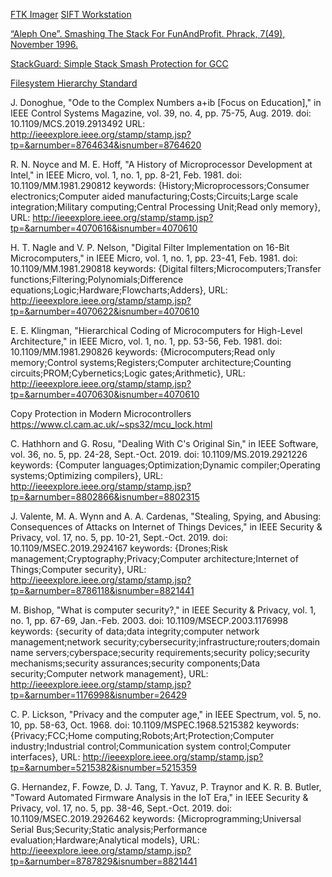 [FTK Imager](https://accessdata.com/product-download)
[SIFT Workstation](https://digital-forensics.sans.org/community/downloads)

[“Aleph One”. Smashing The Stack For FunAndProfit. Phrack, 7(49), November 1996.](http://www-inst.eecs.berkeley.edu/~cs161/fa08/papers/stack_smashing.pdf)

[StackGuard: Simple Stack Smash Protection for GCC](ftp://gcc.gnu.org/pub/gcc/summit/2003/Stackguard.pdf)

[Filesystem Hierarchy Standard](https://www.linuxjournal.com/content/filesystem-hierarchy-standard)

J. Donoghue, "Ode to the Complex Numbers a+ib [Focus on Education]," in IEEE Control Systems Magazine, vol. 39, no. 4, pp. 75-75, Aug. 2019.
doi: 10.1109/MCS.2019.2913492
URL: http://ieeexplore.ieee.org/stamp/stamp.jsp?tp=&arnumber=8764634&isnumber=8764620


R. N. Noyce and M. E. Hoff, "A History of Microprocessor Development at Intel," in IEEE Micro, vol. 1, no. 1, pp. 8-21, Feb. 1981.
doi: 10.1109/MM.1981.290812
keywords: {History;Microprocessors;Consumer electronics;Computer aided manufacturing;Costs;Circuits;Large scale integration;Military computing;Central Processing Unit;Read only memory},
URL: http://ieeexplore.ieee.org/stamp/stamp.jsp?tp=&arnumber=4070616&isnumber=4070610

H. T. Nagle and V. P. Nelson, "Digital Filter Implementation on 16-Bit Microcomputers," in IEEE Micro, vol. 1, no. 1, pp. 23-41, Feb. 1981.
doi: 10.1109/MM.1981.290818
keywords: {Digital filters;Microcomputers;Transfer functions;Filtering;Polynomials;Difference equations;Logic;Hardware;Flowcharts;Adders},
URL: http://ieeexplore.ieee.org/stamp/stamp.jsp?tp=&arnumber=4070622&isnumber=4070610

E. E. Klingman, "Hierarchical Coding of Microcomputers for High-Level Architecture," in IEEE Micro, vol. 1, no. 1, pp. 53-56, Feb. 1981.
doi: 10.1109/MM.1981.290826
keywords: {Microcomputers;Read only memory;Control systems;Registers;Computer architecture;Counting circuits;PROM;Cybernetics;Logic gates;Arithmetic},
URL: http://ieeexplore.ieee.org/stamp/stamp.jsp?tp=&arnumber=4070630&isnumber=4070610


Copy Protection in Modern Microcontrollers
https://www.cl.cam.ac.uk/~sps32/mcu_lock.html


C. Hathhorn and G. Rosu, "Dealing With C's Original Sin," in IEEE Software, vol. 36, no. 5, pp. 24-28, Sept.-Oct. 2019.
doi: 10.1109/MS.2019.2921226
keywords: {Computer languages;Optimization;Dynamic compiler;Operating systems;Optimizing compilers},
URL: http://ieeexplore.ieee.org/stamp/stamp.jsp?tp=&arnumber=8802866&isnumber=8802315

J. Valente, M. A. Wynn and A. A. Cardenas, "Stealing, Spying, and Abusing: Consequences of Attacks on Internet of Things Devices," in IEEE Security & Privacy, vol. 17, no. 5, pp. 10-21, Sept.-Oct. 2019.
doi: 10.1109/MSEC.2019.2924167
keywords: {Drones;Risk management;Cryptography;Privacy;Computer architecture;Internet of Things;Computer security},
URL: http://ieeexplore.ieee.org/stamp/stamp.jsp?tp=&arnumber=8786118&isnumber=8821441

M. Bishop, "What is computer security?," in IEEE Security & Privacy, vol. 1, no. 1, pp. 67-69, Jan.-Feb. 2003.
doi: 10.1109/MSECP.2003.1176998
keywords: {security of data;data integrity;computer network management;network security;cybersecurity;infrastructure;routers;domain name servers;cyberspace;security requirements;security policy;security mechanisms;security assurances;security components;Data security;Computer network management},
URL: http://ieeexplore.ieee.org/stamp/stamp.jsp?tp=&arnumber=1176998&isnumber=26429


C. P. Lickson, "Privacy and the computer age," in IEEE Spectrum, vol. 5, no. 10, pp. 58-63, Oct. 1968.
doi: 10.1109/MSPEC.1968.5215382
keywords: {Privacy;FCC;Home computing;Robots;Art;Protection;Computer industry;Industrial control;Communication system control;Computer interfaces},
URL: http://ieeexplore.ieee.org/stamp/stamp.jsp?tp=&arnumber=5215382&isnumber=5215359

G. Hernandez, F. Fowze, D. J. Tang, T. Yavuz, P. Traynor and K. R. B. Butler, "Toward Automated Firmware Analysis in the IoT Era," in IEEE Security & Privacy, vol. 17, no. 5, pp. 38-46, Sept.-Oct. 2019.
doi: 10.1109/MSEC.2019.2926462
keywords: {Microprogramming;Universal Serial Bus;Security;Static analysis;Performance evaluation;Hardware;Analytical models},
URL: http://ieeexplore.ieee.org/stamp/stamp.jsp?tp=&arnumber=8787829&isnumber=8821441
